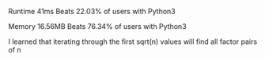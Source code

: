 Runtime
41ms
Beats 22.03% of users with Python3

Memory
16.56MB
Beats 76.34% of users with Python3

I learned that iterating through the first sqrt(n) values will find all factor pairs of n

